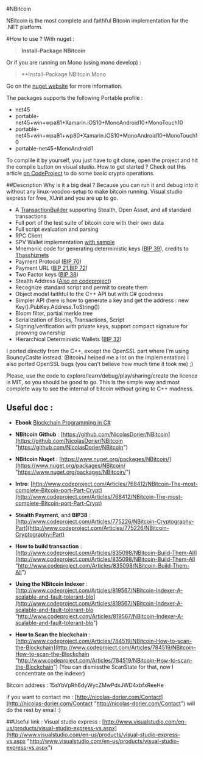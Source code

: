 #NBitcoin

NBitcoin is the most complete and faithful Bitcoin implementation for the .NET platform.


#How to use ?
With nuget :
>**Install-Package NBitcoin** 

Or if you are running on Mono (using mono develop) :
>**Install-Package NBitcoin.Mono

Go on the [nuget website](https://www.nuget.org/packages/NBitcoin/) for more information.

The packages supports the following Portable profile :

* net45
* portable-net45+win+wpa81+Xamarin.iOS10+MonoAndroid10+MonoTouch10
* portable-net45+win+wpa81+wp80+Xamarin.iOS10+MonoAndroid10+MonoTouch10
* portable-net45+MonoAndroid1

To complile it by yourself, you just have to git clone, open the project and hit the compile button on visual studio.
How to get started ? Check out this article [on CodeProject](http://www.codeproject.com/Articles/768412/NBitcoin-The-most-complete-Bitcoin-port-Part-Crypt) to do some basic crypto operations.


##Description
Why is it a big deal ? Because you can run it and debug into it without any linux-voodoo-setup to make bitcoin running.
Visual studio express for free, XUnit and you are up to go.

* A [TransactionBuilder](http://www.codeproject.com/Articles/835098/NBitcoin-Build-Them-All) supporting Stealth, Open Asset, and all standard transactions
* Full port of the test suite of bitcoin core with their own data
* Full script evaluation and parsing
* RPC Client
* SPV Wallet implementation [with sample](https://github.com/NicolasDorier/NBitcoin.SPVSample)
* Mnemonic code for generating deterministic keys ([BIP 39](https://github.com/bitcoin/bips/blob/master/bip-0039.mediawiki)), credits to [Thasshiznets](https://github.com/Thashiznets/BIP39.NET)
* Payment Protocol ([BIP 70](https://github.com/bitcoin/bips/blob/master/bip-0070.mediawiki))
* Payment URL ([BIP 21](https://github.com/bitcoin/bips/blob/master/bip-0021.mediawiki),[BIP 72](https://github.com/bitcoin/bips/blob/master/bip-0072.mediawiki))
* Two Factor keys ([BIP 38](http://www.codeproject.com/Articles/775226/NBitcoin-Cryptography-Part))
* Stealth Address ([Also on codeproject](http://www.codeproject.com/Articles/775226/NBitcoin-Cryptography-Part))
* Recognize standard script and permit to create them
* Object model faithful to the C++ API but with C# goodness
* Simpler API (here is how to generate a key and get the address : new Key().PubKey.Address.ToString())
* Bloom filter, partial merkle tree
* Serialization of Blocks, Transactions, Script
* Signing/verification with private keys, support compact signature for prooving ownership
* Hierarchical Deterministic Wallets ([BIP 32](https://github.com/bitcoin/bips/blob/master/bip-0032.mediawiki))


I ported directly from the C++, except the OpenSSL part where I'm using BouncyCaslte instead. (BitcoinJ helped me a lot on the implementation)
I also ported OpenSSL bugs (you can't believe how much time it took me) ;)

Please, use the code to explore/learn/debug/play/sharing/create the licence is MIT, so you should be good to go.
This is the simple way and most complete way to see the internal of bitcoin without going to C++ madness.

## Useful doc :

* **Ebook** [Blockchain Programming in C#](https://aois.blob.core.windows.net/public/Blockchain%20Programming%20in%20CSharp.pdf)

* **NBitcoin Github** : [https://github.com/NicolasDorier/NBitcoin](https://github.com/NicolasDorier/NBitcoin "https://github.com/NicolasDorier/NBitcoin")

* **NBitcoin Nuget** : [https://www.nuget.org/packages/NBitcoin/](https://www.nuget.org/packages/NBitcoin/ "https://www.nuget.org/packages/NBitcoin/")

* **Intro**: [http://www.codeproject.com/Articles/768412/NBitcoin-The-most-complete-Bitcoin-port-Part-Crypt](http://www.codeproject.com/Articles/768412/NBitcoin-The-most-complete-Bitcoin-port-Part-Crypt)

* **Stealth Payment**, and **BIP38** : [http://www.codeproject.com/Articles/775226/NBitcoin-Cryptography-Part](http://www.codeproject.com/Articles/775226/NBitcoin-Cryptography-Part)

* **How to build transaction** : [http://www.codeproject.com/Articles/835098/NBitcoin-Build-Them-All](http://www.codeproject.com/Articles/835098/NBitcoin-Build-Them-All "http://www.codeproject.com/Articles/835098/NBitcoin-Build-Them-All")

* **Using the NBitcoin Indexer** : [http://www.codeproject.com/Articles/819567/NBitcoin-Indexer-A-scalable-and-fault-tolerant-blo](http://www.codeproject.com/Articles/819567/NBitcoin-Indexer-A-scalable-and-fault-tolerant-blo "http://www.codeproject.com/Articles/819567/NBitcoin-Indexer-A-scalable-and-fault-tolerant-blo")

* **How to Scan the blockchain** : [http://www.codeproject.com/Articles/784519/NBitcoin-How-to-scan-the-Blockchain](http://www.codeproject.com/Articles/784519/NBitcoin-How-to-scan-the-Blockchain "http://www.codeproject.com/Articles/784519/NBitcoin-How-to-scan-the-Blockchain") (You can dismissthe ScanState for that, now I concentrate on the indexer)

Bitcoin address : 15sYbVpRh6dyWycZMwPdxJWD4xbfxReeHe

if you want to contact me : [http://nicolas-dorier.com/Contact](http://nicolas-dorier.com/Contact "http://nicolas-dorier.com/Contact") will do the rest by email :)


##Useful link :
Visual studio express : [http://www.visualstudio.com/en-us/products/visual-studio-express-vs.aspx](http://www.visualstudio.com/en-us/products/visual-studio-express-vs.aspx "http://www.visualstudio.com/en-us/products/visual-studio-express-vs.aspx")
